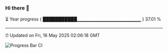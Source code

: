 ### Hi there 👋

⏳ Year progress { ███████████▁▁▁▁▁▁▁▁▁▁▁▁▁▁▁▁▁▁▁ } 37.01 %

---

⏰ Updated on Fri, 16 May 2025 02:06:18 GMT

![Progress Bar CI](https://github.com/DhruviPatel157/GitHub-Actions-Demo/workflows/Progress%20Bar%20CI/badge.svg)
